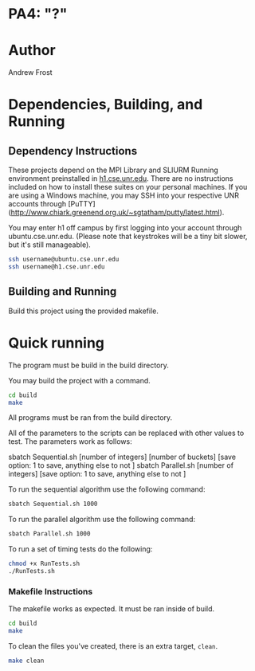 # PA4: "?"

# Author 
Andrew Frost

# Dependencies, Building, and Running

## Dependency Instructions
These projects depend on the MPI Library and SLIURM Running environment preinstalled in [h1.cse.unr.edu](h1.cse.unr.edu).  There are no instructions included on how to install these suites on your personal machines.
If you are using a Windows machine, you may SSH into your respective UNR accounts through [PuTTY] (http://www.chiark.greenend.org.uk/~sgtatham/putty/latest.html).

You may enter h1 off campus by first logging into your account through ubuntu.cse.unr.edu.  (Please note that keystrokes will be a tiny bit slower, but it's still manageable).
```bash
ssh username@ubuntu.cse.unr.edu
ssh username@h1.cse.unr.edu
```

## Building and Running
Build this project using the provided makefile.

# Quick running

The program must be build in the build directory.

You may build the project with a command.
```bash
cd build
make
```

All programs must be ran from the build directory.

All of the parameters to the scripts can be replaced with other values to test.
The parameters work as follows:

sbatch Sequential.sh [number of integers] [number of buckets] [save option: 1 to save, anything else to not ]
sbatch Parallel.sh [number of integers] [save option: 1 to save, anything else to not ]

To run the sequential algorithm use the following command:
```bash
sbatch Sequential.sh 1000
```

To run the parallel algorithm use the following command:
```bash
sbatch Parallel.sh 1000
```

To run a set of timing tests do the following:
```bash
chmod +x RunTests.sh
./RunTests.sh
```

### Makefile Instructions
The makefile works as expected. It must be ran inside of build.

```bash
cd build
make
```

To clean the files you've created, there is an extra target, `clean`.
```bash
make clean
```
